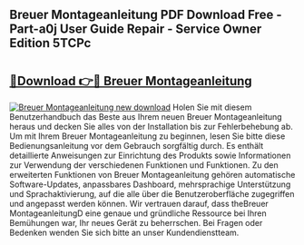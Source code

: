## Breuer Montageanleitung PDF Download Free - Part-a0j User Guide Repair - Service Owner Edition 5TCPc

# <h2><a href="http://df6m2ib.blite.top/?on=Breuer+Montageanleitung">🔗Download 👉🔴 Breuer Montageanleitung</a></h2>

[![Breuer Montageanleitung new download](https://i.imgur.com/lujVjoI.png)](http://df6m2ib.blite.top/?on=Breuer+Montageanleitung)
Holen Sie mit diesem Benutzerhandbuch das Beste aus Ihrem neuen Breuer Montageanleitung heraus und decken Sie alles von der Installation bis zur Fehlerbehebung ab. Um mit Ihrem Breuer Montageanleitung zu beginnen, lesen Sie bitte diese Bedienungsanleitung vor dem Gebrauch sorgfältig durch. Es enthält detaillierte Anweisungen zur Einrichtung des Produkts sowie Informationen zur Verwendung der verschiedenen Funktionen und Funktionen. Zu den erweiterten Funktionen von Breuer Montageanleitung gehören automatische Software-Updates, anpassbares Dashboard, mehrsprachige Unterstützung und Sprachaktivierung, auf die alle über die Benutzeroberfläche zugegriffen und angepasst werden können. Wir vertrauen darauf, dass theBreuer MontageanleitungD eine genaue und gründliche Ressource bei Ihren Bemühungen war, Ihr neues Gerät zu beherrschen. Bei Fragen oder Bedenken wenden Sie sich bitte an unser Kundendienstteam.
